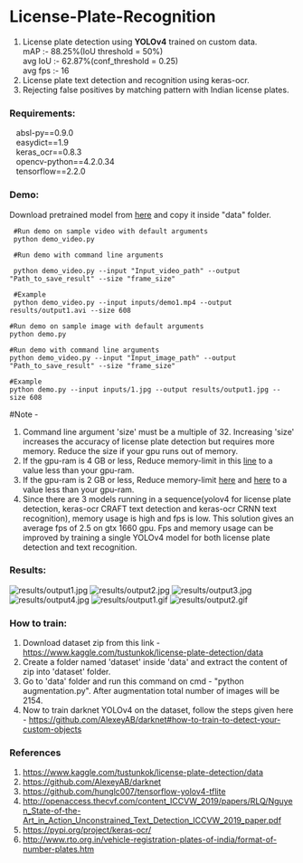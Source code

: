 # License-Plate-Recognition
1. License plate detection using **YOLOv4** trained on custom data. </br>
  mAP :- 88.25%(IoU threshold = 50%) </br>
  avg IoU :- 62.87%(conf_threshold = 0.25) </br>
  avg fps :- 16 </br>
2. License plate text detection and recognition using keras-ocr. </br>
3. Rejecting false positives by matching pattern with Indian license plates. </br>

### Requirements:
&nbsp;&nbsp; absl-py==0.9.0 </br>
&nbsp;&nbsp; easydict==1.9 </br>
&nbsp;&nbsp; keras_ocr==0.8.3 </br>
&nbsp;&nbsp; opencv-python==4.2.0.34 </br>
&nbsp;&nbsp; tensorflow==2.2.0 </br>

### Demo:
Download pretrained model from [here](https://drive.google.com/file/d/1cAcL8E3segwC10vP404MZBi1sBRv-it-/view?usp=sharing) and copy it inside "data" folder. </br>
<pre><code> #Run demo on sample video with default arguments
 python demo_video.py
 
 #Run demo with command line arguments </br>
 python demo_video.py --input "Input_video_path" --output "Path_to_save_result" --size "frame_size"
 
 #Example
 python demo_video.py --input inputs/demo1.mp4 --output results/output1.avi --size 608 </code></pre>

<pre><code>#Run demo on sample image with default arguments
python demo.py

#Run demo with command line arguments
python demo_video.py --input "Input_image_path" --output "Path_to_save_result" --size "frame_size"

#Example
python demo.py --input inputs/1.jpg --output results/output1.jpg --size 608 </code></pre>

#Note - 
1. Command line argument 'size' must be a multiple of 32. Increasing 'size' increases the accuracy of license plate detection but requires more memory. Reduce the size if your gpu runs out of memory.
2. If the gpu-ram is 4 GB or less, Reduce memory-limit in this [line](https://github.com/keshavoct98/License-Plate-Recognition/blob/be64d2e01e2d1d9ef54fc36dd931a3f9b74a6c82/demo_video.py#L17) to a value less than your gpu-ram.
3. If the gpu-ram is 2 GB or less, Reduce memory-limit [here](https://github.com/keshavoct98/License-Plate-Recognition/blob/be64d2e01e2d1d9ef54fc36dd931a3f9b74a6c82/demo.py#L17) and [here](https://github.com/keshavoct98/License-Plate-Recognition/blob/be64d2e01e2d1d9ef54fc36dd931a3f9b74a6c82/demo_video.py#L17) to a value less than your gpu-ram.
4. Since there are 3 models running in a sequence(yolov4 for license plate detection, keras-ocr CRAFT text detection and keras-ocr CRNN text recognition), memory usage is high and fps is low. This solution gives an average fps of 2.5 on gtx 1660 gpu.
Fps and memory usage can be improved by training a single YOLOv4 model for both license plate detection and text recognition.

### Results:
![results/output1.jpg](https://github.com/keshavoct98/License-Plate-Recognition/blob/master/results/output1.jpg)
![results/output2.jpg](https://github.com/keshavoct98/License-Plate-Recognition/blob/master/results/output2.jpg)
![results/output3.jpg](https://github.com/keshavoct98/License-Plate-Recognition/blob/master/results/output3.jpg)
![results/output4.jpg](https://github.com/keshavoct98/License-Plate-Recognition/blob/master/results/output4.jpg)
![results/output1.gif](https://github.com/keshavoct98/License-Plate-Recognition/blob/master/results/output1.gif)
![results/output2.gif](https://github.com/keshavoct98/License-Plate-Recognition/blob/master/results/output2.gif)

### How to train:
1. Download dataset zip from this link - https://www.kaggle.com/tustunkok/license-plate-detection/data
2. Create a folder named 'dataset' inside 'data' and extract the content of zip into 'dataset' folder.
3. Go to 'data' folder and run this command on cmd - "python augmentation.py". After augmentation total number of images will be 2154.
4. Now to train darknet YOLOv4 on the dataset, follow the steps given here - https://github.com/AlexeyAB/darknet#how-to-train-to-detect-your-custom-objects

### References
1. https://www.kaggle.com/tustunkok/license-plate-detection/data </br>
2. https://github.com/AlexeyAB/darknet </br>
3. https://github.com/hunglc007/tensorflow-yolov4-tflite </br>
4. http://openaccess.thecvf.com/content_ICCVW_2019/papers/RLQ/Nguyen_State-of-the-Art_in_Action_Unconstrained_Text_Detection_ICCVW_2019_paper.pdf </br>
5. https://pypi.org/project/keras-ocr/ </br>
6. http://www.rto.org.in/vehicle-registration-plates-of-india/format-of-number-plates.htm
